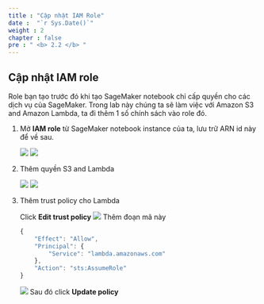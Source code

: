 ```yaml
---
title : "Cập nhật IAM Role"
date :  "`r Sys.Date()`" 
weight : 2 
chapter : false
pre : " <b> 2.2 </b> "
---
```


## Cập nhật IAM role

Role bạn tạo trước đó khi tạo SageMaker notebook chỉ cấp quyền cho các dịch vụ của SageMaker. Trong lab này chúng ta sẽ làm việc với Amazon S3 and Amazon Lambda, ta đi thêm 1 số chính sách vào role đó.

1. Mở **IAM role** từ SageMaker notebook instance của ta, lưu trữ ARN id này để về sau.
    
    ![](/images/lambda/014-runpredict.png)
    ![](/images/lambda/015.png)

2. Thêm quyền S3 and Lambda
    
    ![](/images/lambda/003.png)
    ![](/images/lambda/002.png)

3. Thêm trust policy cho Lambda
    
    
    Click **Edit trust policy**
    ![](/images/lambda/006.png)
    Thêm đoạn mã này
    ```jsx
    {
        "Effect": "Allow",
        "Principal": {
            "Service": "lambda.amazonaws.com"
        },
        "Action": "sts:AssumeRole"
    }
    ```
    ![](/images/lambda/008.png)
    Sau đó click **Update policy**